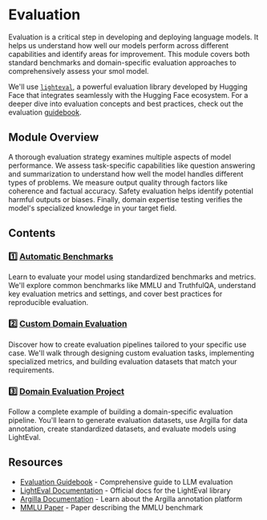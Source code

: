 # Evaluation

Evaluation is a critical step in developing and deploying language models. It helps us understand how well our models perform across different capabilities and identify areas for improvement. This module covers both standard benchmarks and domain-specific evaluation approaches to comprehensively assess your smol model.

We'll use [`lighteval`](https://github.com/huggingface/lighteval), a powerful evaluation library developed by Hugging Face that integrates seamlessly with the Hugging Face ecosystem. For a deeper dive into evaluation concepts and best practices, check out the evaluation [guidebook](https://github.com/huggingface/evaluation-guidebook).

## Module Overview 

A thorough evaluation strategy examines multiple aspects of model performance. We assess task-specific capabilities like question answering and summarization to understand how well the model handles different types of problems. We measure output quality through factors like coherence and factual accuracy. Safety evaluation helps identify potential harmful outputs or biases. Finally, domain expertise testing verifies the model's specialized knowledge in your target field.

## Contents

### 1️⃣ [Automatic Benchmarks](./automatic_benchmarks.md)

Learn to evaluate your model using standardized benchmarks and metrics. We'll explore common benchmarks like MMLU and TruthfulQA, understand key evaluation metrics and settings, and cover best practices for reproducible evaluation.


### 2️⃣ [Custom Domain Evaluation](./custom_evaluation.md)

Discover how to create evaluation pipelines tailored to your specific use case. We'll walk through designing custom evaluation tasks, implementing specialized metrics, and building evaluation datasets that match your requirements.

### 3️⃣ [Domain Evaluation Project](./project/README.md)
Follow a complete example of building a domain-specific evaluation pipeline. You'll learn to generate evaluation datasets, use Argilla for data annotation, create standardized datasets, and evaluate models using LightEval.

## Resources

- [Evaluation Guidebook](https://github.com/huggingface/evaluation-guidebook) - Comprehensive guide to LLM evaluation
- [LightEval Documentation](https://github.com/huggingface/lighteval) - Official docs for the LightEval library
- [Argilla Documentation](https://docs.argilla.io) - Learn about the Argilla annotation platform
- [MMLU Paper](https://arxiv.org/abs/2009.03300) - Paper describing the MMLU benchmark